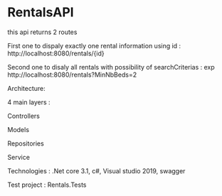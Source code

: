 # RentalsAPI
this api returns 2 routes

First one to dispaly exactly one rental information using id : http://localhost:8080/rentals/{id}

Second one to disaly all rentals with possibility of searchCriterias : exp http://localhost:8080/rentals?MinNbBeds=2

Architecture:

4 main layers :

Controllers

Models

Repositories

Service

Technologies : .Net core 3.1, c#, Visual studio 2019, swagger

Test project : Rentals.Tests
